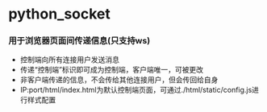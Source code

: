# python_socket

### 用于浏览器页面间传递信息(只支持ws)
* 控制端向所有连接用户发送消息
* 传递“控制端”标识即可成为控制端，客户端唯一，可被更改
* 非客户端传递的信息，不会传给其他连接用户，但会传回给自身
* IP:port/html/index.html为默认控制端页面，可通过./html/static/config.js进行样式配置